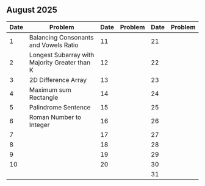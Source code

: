 ## August 2025

| Date | Problem                                       | Date | Problem | Date | Problem |
| ---- | --------------------------------------------- | ---- | ------- | ---- | ------- |
| 1    | Balancing Consonants and Vowels Ratio         | 11   |         | 21   |         |
| 2    | Longest Subarray with Majority Greater than K | 12   |         | 22   |         |
| 3    | 2D Difference Array                           | 13   |         | 23   |         |
| 4    | Maximum sum Rectangle                         | 14   |         | 24   |         |
| 5    | Palindrome Sentence                           | 15   |         | 25   |         |
| 6    | Roman Number to Integer                       | 16   |         | 26   |         |
| 7    |                                               | 17   |         | 27   |         |
| 8    |                                               | 18   |         | 28   |         |
| 9    |                                               | 19   |         | 29   |         |
| 10   |                                               | 20   |         | 30   |         |
|      |                                               |      |         | 31   |         |
